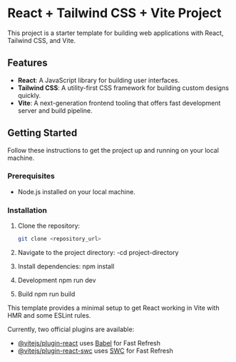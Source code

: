 # React + Tailwind CSS + Vite Project

This project is a starter template for building web applications with React, Tailwind CSS, and Vite.

## Features

- **React**: A JavaScript library for building user interfaces.
- **Tailwind CSS**: A utility-first CSS framework for building custom designs quickly.
- **Vite**: A next-generation frontend tooling that offers fast development server and build pipeline.

## Getting Started

Follow these instructions to get the project up and running on your local machine.

### Prerequisites

- Node.js installed on your local machine.

### Installation

1. Clone the repository:

   ```bash
   git clone <repository_url>


 2. Navigate to the project directory:
    -cd project-directory

 3. Install dependencies:
   npm install


 4. Development
    npm run dev  

 5. Build
  npm run build

  
This template provides a minimal setup to get React working in Vite with HMR and some ESLint rules.

Currently, two official plugins are available:

- [@vitejs/plugin-react](https://github.com/vitejs/vite-plugin-react/blob/main/packages/plugin-react/README.md) uses [Babel](https://babeljs.io/) for Fast Refresh
- [@vitejs/plugin-react-swc](https://github.com/vitejs/vite-plugin-react-swc) uses [SWC](https://swc.rs/) for Fast Refresh

